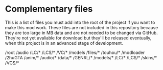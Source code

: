 # Complementary files
This is a list of files you must add into the root of the project if you want to make this mod work. These files are not included in this repository because they are too large in MB data and are not needed to be changed via GitHub. They're not yet avaliable for download but they'll be released eventually, when this project is in an advanced stage of development.

/root
    /audio
        /LC/*
        /LCS/*
        /VC/*
    /models
        /files/*
        /touhou/*
    /modloader
        /2huGTA
            /anim/*
            /audio/*
            /data/*
            /GENRL/*
            /models/*
        /LC/*
        /LCS/*
		/skins/*
        /VCS/*

